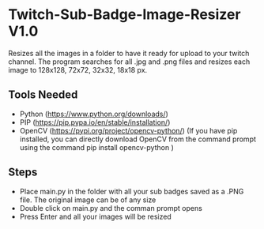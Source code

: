 # Twitch-Sub-Badge-Image-Resizer V1.0
Resizes all the images in a folder to have it ready for upload to your twitch channel.
The program searches for all .jpg and .png files and resizes each image to 128x128, 72x72, 32x32, 18x18 px. 


## Tools Needed
* Python (https://www.python.org/downloads/)
* PIP (https://pip.pypa.io/en/stable/installation/)
* OpenCV (https://pypi.org/project/opencv-python/) (If you have pip installed, you can directly download OpenCV from the command prompt using the command       pip install opencv-python    )

## Steps
* Place main.py in the folder with all your sub badges saved as a .PNG file. The original image can be of any size
* Double click on main.py and the comman prompt opens
* Press Enter and all your images will be resized
